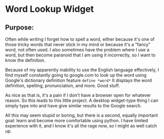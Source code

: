 # Word Lookup Widget

## Purpose:

Often while writing I forget how to spell a word, either because it's one of
those tricky words that never stick in my mind or because it's a "fancy" word,
not often used. I also sometimes have the problem where I use a word, but then
become paranoid that I am using it incorrectly, so I want to know the definition.

Because of my apparently inability to use the English language effectively,
I find myself constantly going to google.com to look up the word using Google's
dictionary definition feature `define *word*` It displays the word definition,
spelling, pronunciation, and more. Good stuff. 

As nice as that is, it's a pain if I don't have a browser open for
whatever reason. So this leads to this little project. A desktop widget-type
thing I can simply type into and have give similar results to the Google search.

All this may seem stupid or boring, but there is a second, equally
important goal: learn and become more comfortable using python. I have limited
experience with it, and I know it's all the rage now, so I might as well catch
up.
